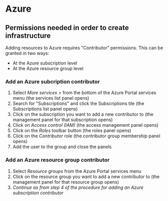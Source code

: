 # Azure

## Permissions needed in order to create infrastructure

Adding resources to Azure requires "Contributor" permissions.  This can be granted in two ways:
- At the Azure subscription level
- At the Azure resource group level 

### Add an Azure subcription contributor
1.  Select _More services >_ from the bottom of the Azure Portal services menu (the services list panel opens)
2.  Search for "Subscriptions" and click the Subscriptions tile (the Subscriptions list panel opens)
3.  Click on the subscription you want to add a new contributor to (the management panel for that subscription opens)
4.  Click on _Access control (IAM)_ (the access management panel opens)
5.  Click on the _Roles_ toolbar button (the roles panel opens)
6.  Click on the _Contributor_ role (the contributor group membership panel opens)
7.  Add the user to the group and close the panels

### Add an Azure resource group contributor
1.  Select _Resource groups_ from the Azure Portal services menu
2.  Click on the resource group you want to add a new contributor to (the management panel for that resource group opens)
3.  _Continue as from step 4 of the procedure for adding an Azure subscription contributor_
